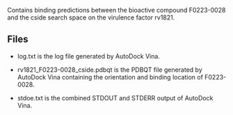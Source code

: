 Contains binding predictions between the bioactive compound F0223-0028 and the cside search space on the virulence factor rv1821.

## Files

- log.txt is the log file generated by AutoDock Vina.

- rv1821_F0223-0028_cside.pdbqt is the PDBQT file generated by AutoDock Vina containing the orientation and binding location of F0223-0028.

- stdoe.txt is the combined STDOUT and STDERR output of AutoDock Vina.

